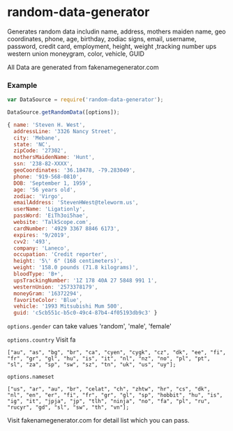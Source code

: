 # random-data-generator

Generates random data includin name, address, mothers maiden name, geo coordinates, phone, age, birthday, zodiac signs, email, username, password, credit card, employment, height, weight ,tracking number ups western union moneygram, color, vehicle, GUID

All Data are generated from fakenamegenerator.com

### Example

```js
var DataSource = require('random-data-generator');

DataSource.getRandomData([options]);

{ name: 'Steven H. West',
  addressLine: '3326 Nancy Street',
  city: 'Mebane',
  state: 'NC',
  zipCode: '27302',
  mothersMaidenName: 'Hunt',
  ssn: '238-82-XXXX',
  geoCoordinates: '36.18478, -79.283049',
  phone: '919-568-0810',
  DOB: 'September 1, 1959',
  age: '56 years old',
  zodiac: 'Virgo',
  emailAddress: 'StevenHWest@teleworm.us',
  userName: 'Ligationly',
  passWord: 'EiTh3oi5hae',
  website: 'TalkScope.com',
  cardNumber: '4929 3367 8846 6173',
  expires: '9/2019',
  cvv2: '493',
  company: 'Laneco',
  occupation: 'Credit reporter',
  height: '5\' 6" (168 centimeters)',
  weight: '158.0 pounds (71.8 kilograms)',
  bloodType: 'B+',
  upsTrackingNumber: '1Z 178 40A 27 5848 991 1',
  westernUnion: '2573378179',
  moneyGram: '16372294',
  favoriteColor: 'Blue',
  vehicle: '1993 Mitsubishi Mum 500',
  guid: 'c5cb551c-b5c0-49c4-87b4-4f05193db9c3' }


```

`options.gender` can take values 'random', 'male', 'female'

`options.country` Visit fa
```
["au", "as", "bg", "br", "ca", "cyen", "cygk", "cz", "dk", "ee", "fi", "fr", "gr", "gl", "hu", "is", "it", "nl", "nz", "no", "pl", "pt", "sl", "za", "sp", "sw", "sz", "tn", "uk", "us", "uy"];
```

`options.nameset`

```
["us", "ar", "au", "br", "celat", "ch", "zhtw", "hr", "cs", "dk", "nl", "en", "er", "fi", "fr", "gr", "gl", "sp", "hobbit", "hu", "is", "ig", "it", "jpja", "jp", "tlh", "ninja", "no", "fa", "pl", "ru", "rucyr", "gd", "sl", "sw", "th", "vn"];
```

Visit fakenamegenerator.com for detail list which you can pass.
